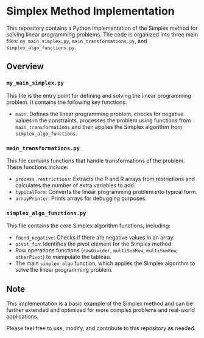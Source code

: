 # Simplex Method Implementation

This repository contains a Python implementation of the Simplex method for solving linear programming problems. The code is organized into three main files: `my_main_simplex.py`, `main_transformations.py`, and `simplex_algo_functions.py`. 

## Overview

### `my_main_simplex.py`

This file is the entry point for defining and solving the linear programming problem. It contains the following key functions:

- `main`: Defines the linear programming problem, checks for negative values in the constraints, processes the problem using functions from `main_transformations` and then applies the Simplex algorithm from `simplex_algo_functions`.

### `main_transformations.py`

This file contains functions that handle transformations of the problem. These functions include:

- `process_restrictions`: Extracts the P and R arrays from restrictions and calculates the number of extra variables to add.
- `typicalForm`: Converts the linear programming problem into typical form.
- `arrayPrinter`: Prints arrays for debugging purposes.

### `simplex_algo_functions.py`

This file contains the core Simplex algorithm functions, including:

- `found_negative`: Checks if there are negative values in an array.
- `pivot_fun`: Identifies the pivot element for the Simplex method.
- Row operations functions (`rowDivider`, `multiSubRow`, `multiSumRow`, `otherPivot`) to manipulate the tableau.
- The main `simplex_algo` function, which applies the Simplex algorithm to solve the linear programming problem.

## Note

This implementation is a basic example of the Simplex method and can be further extended and optimized for more complex problems and real-world applications.

Please feel free to use, modify, and contribute to this repository as needed.